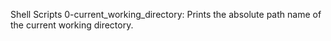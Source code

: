 Shell Scripts
0-current_working_directory:	Prints the absolute path name of the current working directory.
